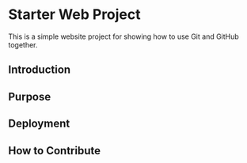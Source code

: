 # Starter Web Project

This is a simple website project for
showing how to use Git and GitHub together.

## Introduction

## Purpose

## Deployment

## How to Contribute
